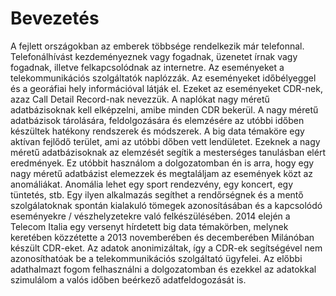 # Bevezetés

A fejlett országokban az emberek többsége rendelkezik már telefonnal. Telefonálhívást kezdeményeznek vagy fogadnak, üzenetet írnak vagy fogadnak, illetve felkapcsolódnak az internetre. Az eseményeket a telekommunikációs szolgáltatók naplózzák. Az eseményeket időbélyeggel és a georáfiai hely információval látják el. Ezeket az eseményeket CDR-nek, azaz Call Detail Record-nak nevezzük.
A naplókat nagy méretű adatbázisoknak kell elképzelni, amibe minden CDR bekerül. A nagy méretű adatbázisok tárolására, feldolgozására és elemzésére az utóbbi időben készültek hatékony rendszerek és módszerek. A big data témaköre egy aktívan fejlődő terület, ami az utóbbi dőben vett lendületet. Ezeknek a nagy méretű adatbázisoknak az elemzését segítik a mesterséges tanulásban elért eredmények.
Ez utóbbit használom a dolgozatomban én is arra, hogy egy nagy méretű adatbázist elemezzek és megtaláljam az események közt az anomáliákat. Anomália lehet egy sport rendezvény, egy koncert, egy tüntetés, stb. Egy ilyen alkalmazás segíthet a rendőrségnek és a mentő szolgálatoknak spontán kialakuló tömegek azonosításában és a kapcsolódó eseményekre / vészhelyzetekre való felkészülésében.
2014 elején a Telecom Italia egy versenyt hírdetett big data témakörben, melynek keretében közzétette a 2013 novemberében és decemberében Milánóban készült CDR-eket. Az adatok anonimizáltak, így a CDR-ek segítségével nem azonosíthatóak be a telekommunikációs szolgáltató ügyfelei. Az előbbi adathalmazt fogom felhasználni a dolgozatomban és ezekkel az adatokkal szimulálom a valós időben beérkező adatfeldogozását is.
